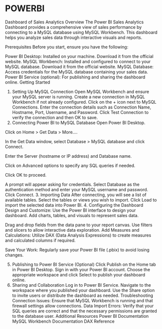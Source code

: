 # POWERBI
Dashboard of Sales Analytics
Overview
The Power BI Sales Analytics Dashboard provides a comprehensive view of sales performance by connecting to a MySQL database using MySQL Workbench. This dashboard helps you analyze sales data through interactive visuals and reports.

Prerequisites
Before you start, ensure you have the following:

Power BI Desktop: Installed on your machine. Download it from the official website.
MySQL Workbench: Installed and configured to connect to your MySQL database. Download it from the official website.
MySQL Database: Access credentials for the MySQL database containing your sales data.
Power BI Service (optional): For publishing and sharing the dashboard online.
Getting Started
1. Setting Up MySQL Connection
Open MySQL Workbench and ensure your MySQL server is running.
Create a new connection in MySQL Workbench if not already configured.
Click on the + icon next to MySQL Connections.
Enter the connection details such as Connection Name, Hostname, Port, Username, and Password.
Click Test Connection to verify the connection and then OK to save.
2. Connecting Power BI to MySQL Database
Open Power BI Desktop.

Click on Home > Get Data > More....

In the Get Data window, select Database > MySQL database and click Connect.

Enter the Server (hostname or IP address) and Database name.

Click on Advanced options to specify any SQL queries if needed.

Click OK to proceed.

A prompt will appear asking for credentials. Select Database as the authentication method and enter your MySQL username and password.
Click Connect.
3. Importing Data
After connecting, you will see a list of available tables. Select the tables or views you wish to import.
Click Load to import the selected data into Power BI.
4. Configuring the Dashboard
Design and Customize: Use the Power BI interface to design your dashboard. Add charts, tables, and visuals to represent sales data.

Drag and drop fields from the data pane to your report canvas.
Use filters and slicers to allow interactive data exploration.
Add Measures and Calculations: Utilize DAX (Data Analysis Expressions) to create measures and calculated columns if required.

Save Your Work: Regularly save your Power BI file (.pbix) to avoid losing changes.

5. Publishing to Power BI Service (Optional)
Click Publish on the Home tab in Power BI Desktop.
Sign in with your Power BI account.
Choose the appropriate workspace and click Select to publish your dashboard online.
6. Sharing and Collaboration
Log in to Power BI Service.
Navigate to the workspace where you published your dashboard.
Use the Share option to invite users or distribute the dashboard as needed.
Troubleshooting
Connection Issues: Ensure that MySQL Workbench is running and that firewall settings allow connections.
Data Import Errors: Verify that your SQL queries are correct and that the necessary permissions are granted to the database user.
Additional Resources
Power BI Documentation
MySQL Workbench Documentation
DAX Reference
